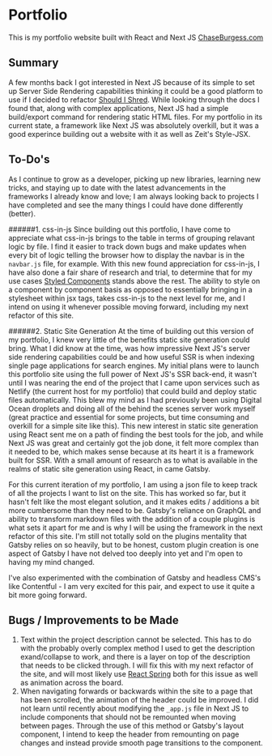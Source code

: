 # Portfolio

This is my portfolio website built with React and Next JS
[ChaseBurgess.com](chaseburgess.com)

## Summary

A few months back I got interested in Next JS because of its simple to set up Server Side Rendering capabilities thinking it could be a good platform to use if I decided to refactor [Should I Shred](https://github.com/TunaSurf/ShouldIShred). While looking through the docs I found that, along with complex applications, Next JS had a simple build/export command for rendering static HTML files. For my portfolio in its current state, a framework like Next JS was absolutely overkill, but it was a good experince building out a website with it as well as Zeit's Style-JSX. 

## To-Do's

As I continue to grow as a developer, picking up new libraries, learning new tricks, and staying up to date with the latest advancements in the frameworks I already know and love; I am always looking back to projects I have completed and see the many things I could have done differently (better).

######1. css-in-js
Since building out this portfolio, I have come to appreciate what css-in-js brings to the table in terms of grouping relavant logic by file. I find it easier to track down bugs and make updates when every bit of logic telling the browser how to display the navbar is in the `navbar.js` file, for example. With this new found appreciation for css-in-js, I have also done a fair share of research and trial, to determine that for my use cases [Styled Components](https://github.com/styled-components/styled-components) stands above the rest. The ability to style on a component by component basis as opposed to essentially bringing in a stylesheet within jsx tags, takes css-in-js to the next level for me, and I intend on using it whenever possible moving forward, including my next refactor of this site.

######2. Static Site Generation
At the time of building out this version of my portfolio, I knew very little of the benefits static site generation could bring. What I did know at the time, was how impressive Next JS's server side rendering capabilities could be and how useful SSR is when indexing single page applications for search engines. My initial plans were to launch this portfolio site using the full power of Next JS's SSR back-end, it wasn't until I was nearing the end of the project that I came upon services such as Netlify (the current host for my portfolio) that could build and deploy static files automatically. This blew my mind as I had previously been using Digital Ocean droplets and doing all of the behind the scenes server work myself (great practice and essential for some projects, but time consuming and overkill for a simple site like this). This new interest in static site generation using React sent me on a path of finding the best tools for the job, and while Next JS was great and certainly got the job done, it felt more complex than it needed to be, which makes sense because at its heart it is a framework built for SSR. With a small amount of research as to what is available in the realms of static site generation using React, in came Gatsby. 

For this current iteration of my portfolio, I am using a json file to keep track of all the projects I want to list on the site. This has worked so far, but it hasn't felt like the most elegant solution, and it makes edits / additions a bit more cumbersome than they need to be. Gatsby's reliance on GraphQL and ability to transform markdown files with the addition of a couple plugins is what sets it apart for me and is why I will be using the framework in the next refactor of this site. I'm still not totally sold on the plugins mentality that Gatsby relies on so heavily, but to be honest, custom plugin creation is one aspect of Gatsby I have not delved too deeply into yet and I'm open to having my mind changed. 

I've also experimented with the combination of Gatsby and headless CMS's like Contentful - I am very excited for this pair, and expect to use it quite a bit more going forward.

## Bugs / Improvements to be Made

1. Text within the project description cannot be selected. This has to do with the probably overly complex method I used to get the description exand/collapse to work, and there is a layer on top of the description that needs to be clicked through. I will fix this with my next refactor of the site, and will most likely use [React Spring](https://github.com/react-spring/react-spring) both for this issue as well as animation across the board. 
2. When navigating forwards or backwards within the site to a page that has been scrolled, the animation of the header could be improved. I did not learn until recently about modifying the `_app.js` file in Next JS to include components that should not be remounted when moving between pages. Through the use of this method or Gatsby's layout component, I intend to keep the header from remounting on page changes and instead provide smooth page transitions to the component. 